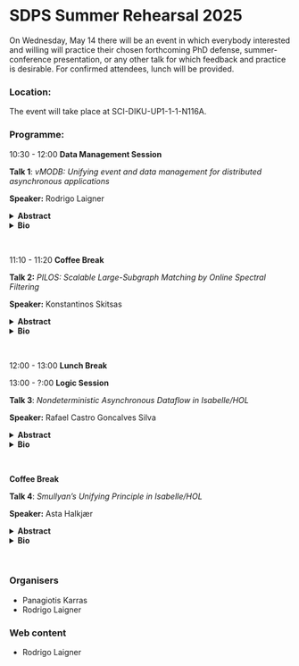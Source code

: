 # SDPS Summer Rehearsal 2025

On Wednesday, May 14 there will be an event in which everybody interested and willing will practice their chosen forthcoming PhD defense, summer-conference presentation, or any other talk for which feedback and practice is desirable. For confirmed attendees, lunch will be provided.

### Location:
The event will take place at SCI-DIKU-UP1-1-1-N116A. 

### Programme:

10:30 - 12:00 **Data Management Session**

**Talk 1**: *vMODB: Unifying event and data management for distributed asynchronous applications*

**Speaker:** Rodrigo Laigner

<details><summary><b>Abstract</b></summary>
Event-driven architecture (EDA) has emerged as a crucial architectural pattern for scalable cloud applications. However, its asynchronous and decoupled nature introduces challenges in meeting transactional requirements. Database systems, relegated to serving as storage engines for individual components, do not recognize transactions that span multiple components in EDAs. In contrast, messaging systems are unaware of the components' application states. Weaving such asynchronous and independent EDA components forces developers to relinquish transactional guarantees, resulting in data consistency issues.
To address this challenge, we design vMODB, a distributed framework that enables the implementation of highly consistent and scalable cloud applications without compromising the envisioned benefits of EDA. We propose Virtual Micro Service (VMS), a novel programming model that provides familiar constructs to enable developers to specify the data model, constraints, and concurrency semantics of components, as well as transactions and data dependencies that span across components. vMODB leverages VMS semantics to enforce ACID properties by transparently unifying event logs and state management into a common event-driven execution framework. Our experiments using two benchmarks show that vMODB outperforms a widely adopted state-of-the-art competing framework that only offers eventual consistency by up to 3X. With its high performance, familiar programming constructs, and ACID properties, vMODB will significantly simplify the development of highly consistent and efficient EDAs.
</details>

<details><summary><b>Bio</b></summary>
Rodrigo Laigner is soon defending his PhD at University of Copenhagen and is now a Postdoc at SDPS section. His research targets devising effective programming abstractions and efficient systems for emerging data-intensive applications. During his doctoral studies, he published relevant articles about distributed data-intensive applications in the cloud.
</details>

<p>&nbsp;</p>

11:10 - 11:20 **Coffee Break**

**Talk 2:** *PILOS: Scalable Large-Subgraph Matching by Online Spectral Filtering*

**Speaker:** Konstantinos Skitsas

<details><summary><b>Abstract</b></summary>
Subgraph matching seeks all the occurrences of a query graph inside another graph. As it reduces to subgraph isomorphism, it is NP-hard. Current methods reduce the computation by filtering the candidates on which they run subgraph isomorphism. Nevertheless, when the query is large, the number of candidates grows rapidly, rendering current methods largely ineffective in pruning and incapable to answer even within one hour. A primary reason for this ineffectiveness is their inability to effectively consider the query graph structure in the computation. In this paper, we propose PILOS, a novel matching algorithm that substantially improves the filtering phase of a typical matching algorithm and computes up to 60% fewer candidates for verification. PILOS uses (i) an offline light-weight index-based phase, which leverages the top graph Laplacian eigenvalues of query and data node neighborhoods to reduce candidates via neighborhood filtering and (ii) an online phase, which further prunes candidates stored in an auxiliary data structure; both phases apply the interlacing theorem on graph Laplacian spectra. Our thorough experimental study shows that, on average, PILOS resolves queries in 19% less time and leaves 23% fewer unresolved queries after a lapse of 10 minutes than the best previous work.
</details>

<details><summary><b>Bio</b></summary>
Konstantinos Skitsas is a PhD student at Aarhus University, where he also obtained his Master’s degree in Computer Science. He obtained a Bachelor's degree from the University of Cyprus. His research focuses on scalable algorithms for graph analysis, including subgraph matching and graph alignment.
</details>

<p>&nbsp;</p>

12:00 - 13:00 **Lunch Break**

13:00 - ?:00 **Logic Session**

**Talk 3**: *Nondeterministic Asynchronous Dataflow in Isabelle/HOL*

**Speaker:** Rafael Castro Goncalves Silva

<details><summary><b>Abstract</b></summary>
We formalize nondeterministic asynchronous dataflow networks in Isabelle/HOL. Dataflow networks are comprised of operators that are capable of communicating with the network, performing silent computations, and making nondeterministic choices. We represent operators using a shallow embedding as codatatypes. Using this representation, we define standard asynchronous dataflow primitives, including sequential and parallel composition and a feedback operator. These primitives adhere to a number of laws from the literature, which we prove by coinduction using weak bisimilarity as our equality.
</details>

<details><summary><b>Bio</b></summary>
Rafael Castro G. Silva researches formal verification of software. More precisely, software that manifests "real-world" behavior like side effects, and non-termination. His Ph.D research focuses on verifying stream processing programs, that are usually written using frameworks like Apache Flick and Timely Dataflow. Other topics of his interest are proof assistants, functional programming, and type systems.
</details>

<p>&nbsp;</p>

**Coffee Break**

**Talk 4**: *Smullyan’s Unifying Principle in Isabelle/HOL*

**Speaker:** Asta Halkjær

<details><summary><b>Abstract</b></summary>
There are many known results in first-order logic: Gödel’s completeness theorem, Gentzen’s Hauptsatz, the compactness theorem, the Löwenheim-Skolem theorem, and Craig’s interpolation theorem. In 1963, Smullyan unified all these results using abstract consistency properties. Later, Fitting adapted them to modal and intuitionistic logics. In this talk, I present abstract abstract consistency properties: a framework developed in Isabelle/HOL for specifying abstract consistency properties for any logic. Using it, we have mechanized completeness of first-order logic with restricted quantifier instantiation, of second-order logic, and of Prior’s Ideal Language, a very strong hybrid logic.
</details>

<details><summary><b>Bio</b></summary>
Asta Halkjær From has a PhD from DTU Compute and is now a postdoc at SDPS. She is sometimes a logician in computer science, and sometimes a computer scientist amongst logicians, but almost always a proof assistant user.
</details>

<p>&nbsp;</p>

### Organisers
- Panagiotis Karras
- Rodrigo Laigner

### Web content
- Rodrigo Laigner
